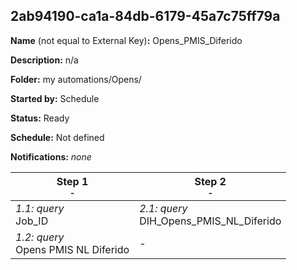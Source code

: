 ## 2ab94190-ca1a-84db-6179-45a7c75ff79a

**Name** (not equal to External Key)**:** Opens_PMIS_Diferido

**Description:** n/a

**Folder:** my automations/Opens/

**Started by:** Schedule

**Status:** Ready

**Schedule:** Not defined

**Notifications:** _none_


| Step 1<br>_<small>-</small>_ | Step 2<br>_<small>-</small>_ |
| --- | --- |
| _1.1: query_<br>Job_ID | _2.1: query_<br>DIH_Opens_PMIS_NL_Diferido |
| _1.2: query_<br>Opens PMIS NL Diferido | - |
